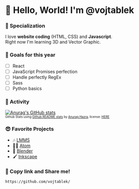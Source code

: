 # 👋 Hello, World! I'm @vojtablek

### 🎯 Specialization
I love **website coding** (HTML, CSS) and **Javascript**. <br>
Right now I'm learning 3D and Vector Graphic. <br>

### 📅 Goals for this year
- [ ] React
- [ ] JavaScript Promises perfection
- [ ] Handle perfectly RegEx
- [ ] Sass
- [ ] Python basics

### 💪 Activity
[![Anurag's GitHub stats](https://github-readme-stats.vercel.app/api?username=vojtablek&title_color=e76f51&text_color=f4a261&hide_border=true&bg_color=264653&show_icons=false)](https://github.com/anuraghazra/github-readme-stats)
<sub><sup><br>Github Stats using [Github README stats](https://github.com/anuraghazra/github-readme-stats) by [Anurag Hazra](https://github.com/anuraghazra), license: [HERE](https://github.com/anuraghazra/github-readme-stats/blob/master/LICENSE)</sup></sub>

### 😎 Favorite Projects
- 🎶 [LMMS](https://github.com/LMMS/lmms)
- 👨‍💻 [Atom](https://github.com/atom/atom)
- 🧊 [Blender](https://github.com/blender/blender)
- 🖌 [Inkscape](https://github.com/inkscape/inkscape)

### 📢 Copy link and Share me!
```
https://github.com/vojtablek/
```
